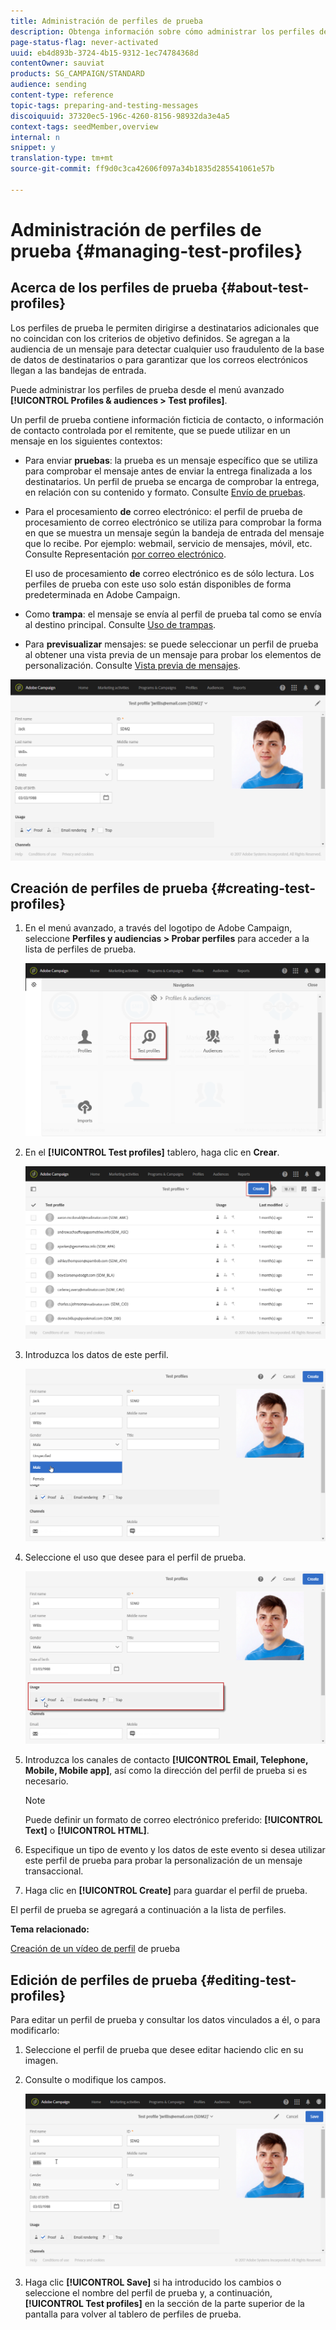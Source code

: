 ```yaml
---
title: Administración de perfiles de prueba
description: Obtenga información sobre cómo administrar los perfiles de prueba.
page-status-flag: never-activated
uuid: eb4d893b-3724-4b15-9312-1ec74784368d
contentOwner: sauviat
products: SG_CAMPAIGN/STANDARD
audience: sending
content-type: reference
topic-tags: preparing-and-testing-messages
discoiquuid: 37320ec5-196c-4260-8156-98932da3e4a5
context-tags: seedMember,overview
internal: n
snippet: y
translation-type: tm+mt
source-git-commit: ff9d0c3ca42606f097a34b1835d285541061e57b

---
```



# Administración de perfiles de prueba {#managing-test-profiles}

## Acerca de los perfiles de prueba {#about-test-profiles}

Los perfiles de prueba le permiten dirigirse a destinatarios adicionales que no coincidan con los criterios de objetivo definidos. Se agregan a la audiencia de un mensaje para detectar cualquier uso fraudulento de la base de datos de destinatarios o para garantizar que los correos electrónicos llegan a las bandejas de entrada.

Puede administrar los perfiles de prueba desde el menú avanzado **[!UICONTROL Profiles & audiences > Test profiles]**.

Un perfil de prueba contiene información ficticia de contacto, o información de contacto controlada por el remitente, que se puede utilizar en un mensaje en los siguientes contextos:

* Para enviar **pruebas**: la prueba es un mensaje específico que se utiliza para comprobar el mensaje antes de enviar la entrega finalizada a los destinatarios. Un perfil de prueba se encarga de comprobar la entrega, en relación con su contenido y formato. Consulte [Envío de pruebas](../../sending/using/sending-proofs.md).
* Para el procesamiento **de** correo electrónico: el perfil de prueba de procesamiento de correo electrónico se utiliza para comprobar la forma en que se muestra un mensaje según la bandeja de entrada del mensaje que lo recibe. Por ejemplo: webmail, servicio de mensajes, móvil, etc. Consulte Representación [por correo electrónico](../../sending/using/email-rendering.md).

   El uso de procesamiento **de** correo electrónico es de sólo lectura. Los perfiles de prueba con este uso solo están disponibles de forma predeterminada en Adobe Campaign.

* Como **trampa**: el mensaje se envía al perfil de prueba tal como se envía al destino principal. Consulte [Uso de trampas](../../sending/using/using-traps.md).
* Para **previsualizar** mensajes: se puede seleccionar un perfil de prueba al obtener una vista previa de un mensaje para probar los elementos de personalización. Consulte [Vista previa de mensajes](/help/sending/using/previewing-messages.md).

![](assets/test_profile.png)

## Creación de perfiles de prueba {#creating-test-profiles}

1. En el menú avanzado, a través del logotipo de Adobe Campaign, seleccione **Perfiles y audiencias > Probar perfiles** para acceder a la lista de perfiles de prueba.

   ![](assets/test_profile_creation_1.png)

1. En el **[!UICONTROL Test profiles]** tablero, haga clic en **Crear**.

   ![](assets/test_profile_creation_2.png)

1. Introduzca los datos de este perfil.

   ![](assets/test_profile_creation_3.png)

1. Seleccione el uso que desee para el perfil de prueba.

   ![](assets/test_profile_creation_4.png)

1. Introduzca los canales de contacto **[!UICONTROL Email, Telephone, Mobile, Mobile app]**, así como la dirección del perfil de prueba si es necesario.

   >[!NOTE]
   >
   >Puede definir un formato de correo electrónico preferido: **[!UICONTROL Text]** o **[!UICONTROL HTML]**.

1. Especifique un tipo de evento y los datos de este evento si desea utilizar este perfil de prueba para probar la personalización de un mensaje transaccional.
1. Haga clic en **[!UICONTROL Create]** para guardar el perfil de prueba.

El perfil de prueba se agregará a continuación a la lista de perfiles.

**Tema relacionado:**

[Creación de un vídeo de perfil](https://docs.adobe.com/content/help/en/campaign-learn/campaign-standard-tutorials/profiles-and-audiences/test-profiles.html) de prueba

## Edición de perfiles de prueba {#editing-test-profiles}

Para editar un perfil de prueba y consultar los datos vinculados a él, o para modificarlo:

1. Seleccione el perfil de prueba que desee editar haciendo clic en su imagen.
1. Consulte o modifique los campos.

   ![](assets/test_profile_edit.png)

1. Haga clic **[!UICONTROL Save]** si ha introducido los cambios o seleccione el nombre del perfil de prueba y, a continuación, **[!UICONTROL Test profiles]** en la sección de la parte superior de la pantalla para volver al tablero de perfiles de prueba.
